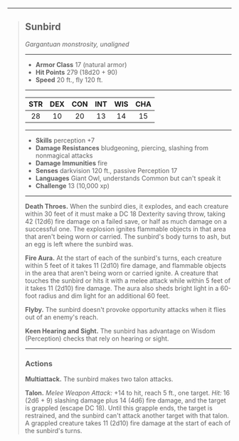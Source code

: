 ***
> ## Sunbird
> *Gargantuan monstrosity, unaligned*
> 
> ***
> 
> - **Armor Class** 17 (natural armor)
> - **Hit Points** 279 (18d20 + 90)
> - **Speed** 20 ft., fly 120 ft.
> 
> ***
> 
> |STR|DEX|CON|INT|WIS|CHA|
> |:---:|:---:|:---:|:---:|:---:|:---:|
> |28|10|20|13|14|15|
> 
> ***
> 
> - **Skills** perception +7
> - **Damage Resistances** bludgeoning, piercing, slashing from nonmagical attacks
> - **Damage Immunities** fire
> - **Senses** darkvision 120 ft., passive Perception 17
> - **Languages** Giant Owl, understands Common but can't speak it
> - **Challenge** 13 (10,000 xp)
> 
> ***
> 
> **Death Throes.** When the sunbird dies, it explodes, and each creature within 30 feet of it must make a DC 18 Dexterity saving throw, taking 42 (12d6) fire damage on a failed save, or half as much damage on a successful one. The explosion ignites flammable objects in that area that aren't being worn or carried. The sunbird's body turns to ash, but an egg is left where the sunbird was.
> 
> **Fire Aura.** At the start of each of the sunbird's turns, each creature within 5 feet of it takes 11 (2d10) fire damage, and flammable objects in the area that aren't being worn or carried ignite. A creature that touches the sunbird or hits it with a melee attack while within 5 feet of it takes 11 (2d10) fire damage. The aura also sheds bright light in a 60-foot radius and dim light for an additional 60 feet.
> 
> **Flyby.** The sunbird doesn't provoke opportunity attacks when it flies out of an enemy's reach.
> 
> **Keen Hearing and Sight.** The sunbird has advantage on Wisdom (Perception) checks that rely on hearing or sight.
> 
> ***
> 
> ### Actions
> **Multiattack.** The sunbird makes two talon attacks.
> 
> **Talon.** *Melee Weapon Attack:* +14 to hit, reach 5 ft., one target. *Hit:* 16 (2d6 + 9) slashing damage plus 14 (4d6) fire damage, and the target is grappled (escape DC 18). Until this grapple ends, the target is restrained, and the sunbird can't attack another target with that talon. A grappled creature takes 11 (2d10) fire damage at the start of each of the sunbird's turns.
